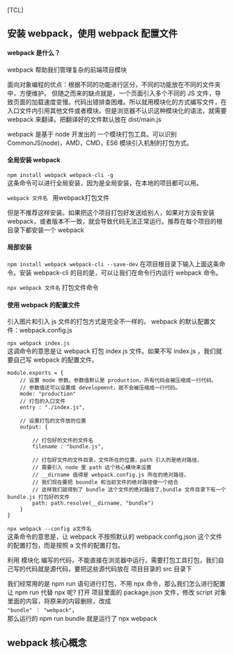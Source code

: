 [TCL]

## 安装 webpack，使用 webpack 配置文件

#### webpack 是什么？
webpack 帮助我们管理复杂的前端项目模块

面向对象编程的优点：根据不同的功能进行区分，不同的功能放在不同的文件夹中，方便维护。
但随之而来的缺点就是，一个页面引入多个不同的 JS 文件，导致页面的加载速度变慢。代码出错排查困难。所以就用模块化的方式编写文件，在入口文件内引用其他文件或者模块。但是浏览器不认识这种模块化的语法，就需要 webpack 来翻译。把翻译好的文件默认放在 dist/main.js

webpack 是基于 node 开发出的 一个模块打包工具。可以识别 CommonJS(node)，AMD，CMD，ES6 模块引入机制的打包方式。

#### 全局安装 webpack
```npm install webpack webpack-cli -g```  
这条命令可以进行全局安装，因为是全局安装，在本地的项目都可以用。  

  ```webpack 文件名 ```  用webpack打包文件

但是不推荐这样安装。如果把这个项目打包好发送给别人，如果对方没有安装 webpack，或者版本不一致，就会导致代码无法正常运行。推荐在每个项目的根目录下都安装一个 webpack  

#### 局部安装
```npm install webpack webpack-cli --save-dev```
在项目根目录下输入上面这条命令。安装 webpack-cli 的目的是，可以让我们在命令行内运行 webpack 命令。   

```npx webpack 文件名```   打包文件命令


#### 使用 webpack 的配置文件
引入图片和引入 js 文件的打包方式是完全不一样的。
webpack 的默认配置文件：webpack.config.js

```npx webpack index.js```  
这调命令的意思是让 webpack 打包 index.js 文件。如果不写 index.js ，我们就要自己写 webpack 的配置文件。

```const path = require("path");
module.exports = {
    // 设置 mode 参数。参数值默认是 production，所有代码会被压缩成一行代码，  
    // 参数值还可以设置成 development，就不会被压缩成一行代码。
    mode: "production"
    // 打包的入口文件
    entry : "./index.js",

    // 设置打包的文件放的位置
    output: {

        // 打包好的文件的文件名
        filename : "bundle.js",

        // 打包好文件的文件目录，文件所在的位置，path 引入的是绝对路径，
        // 需要引入 node 里 path 这个核心模块来设置
        // __dirname 值得是 webpack.config.js 所在的绝对路径，
        // 我们现在要把 boundle 和当前文件的绝对路径做一个结合
        // 这样我们就得到了 bundle 这个文件的绝对路径了,bundle 文件目录下有一个bundle.js 打包好的文件
        path: path.resolve(__dirname, "bundle")
    }
}
```
```npx webpack --config a文件名```  
这条命令的意思是，让 webpack 不按照默认的 webpack.config.json 这个文件的配置打包，而是按照 a 文件的配置打包。

利用 模块化 编写的代码，不能直接在浏览器中运行，需要打包工具打包，我们自己写的代码就是源代码，要把这些源代码放在 项目目录的 src 目录下

我们经常用的是 npm run 语句进行打包，不用 npx 命令，那么我们怎么进行配置让 npm run 代替 npx 呢? 打开 项目里面的 package.json 文件，修改 script 对象里面的内容，将原来的内容删除，改成   
```"bundle" ： "webpack"```，  
那么运行的 npm run bundle 就是运行了 npx webpack

## webpack 核心概念
